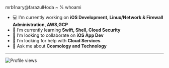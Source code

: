 mrb1nary@farazulHoda ~ % whoami
- 💻 I’m currently working on <b>iOS Development, Linux/Network & Firewall Administration, AWS,GCP </b>
- 🌱 I’m currently learning <b>Swift, Shell, Cloud Security</b>
- 👯 I’m looking to collaborate on <b>iOS App Dev</b>
- 🤔 I’m looking for help with <b>Cloud Services</b>
- 💬 Ask me about <b>Cosmology and Technology</b>
</p>

****
![Profile views](https://gpvc.arturio.dev/farazul)
